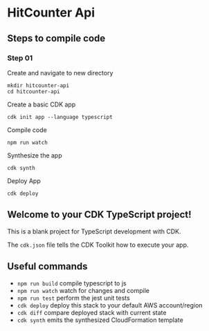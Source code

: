 # HitCounter Api

## Steps to compile code

### Step 01

Create and navigate to new directory

```
mkdir hitcounter-api
cd hitcounter-api
```

Create a basic CDK app

```
cdk init app --language typescript
```

Compile code

```
npm run watch
```

Synthesize the app

```
cdk synth
```

Deploy App

```
cdk deploy
```

## Welcome to your CDK TypeScript project!

This is a blank project for TypeScript development with CDK.

The `cdk.json` file tells the CDK Toolkit how to execute your app.

## Useful commands

- `npm run build` compile typescript to js
- `npm run watch` watch for changes and compile
- `npm run test` perform the jest unit tests
- `cdk deploy` deploy this stack to your default AWS account/region
- `cdk diff` compare deployed stack with current state
- `cdk synth` emits the synthesized CloudFormation template
